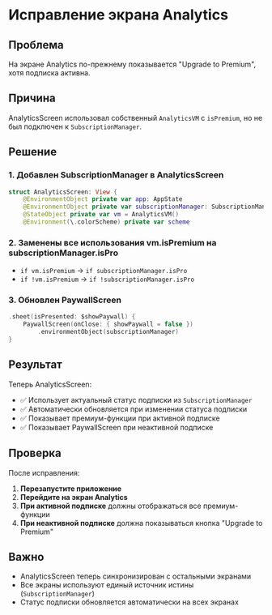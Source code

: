 # Исправление экрана Analytics

## Проблема
На экране Analytics по-прежнему показывается "Upgrade to Premium", хотя подписка активна.

## Причина
AnalyticsScreen использовал собственный `AnalyticsVM` с `isPremium`, но не был подключен к `SubscriptionManager`.

## Решение

### 1. Добавлен SubscriptionManager в AnalyticsScreen

```swift
struct AnalyticsScreen: View {
    @EnvironmentObject private var app: AppState
    @EnvironmentObject private var subscriptionManager: SubscriptionManager // Добавлено
    @StateObject private var vm = AnalyticsVM()
    @Environment(\.colorScheme) private var scheme
```

### 2. Заменены все использования vm.isPremium на subscriptionManager.isPro

- `if vm.isPremium` → `if subscriptionManager.isPro`
- `if !vm.isPremium` → `if !subscriptionManager.isPro`

### 3. Обновлен PaywallScreen

```swift
.sheet(isPresented: $showPaywall) {
    PaywallScreen(onClose: { showPaywall = false })
        .environmentObject(subscriptionManager)
}
```

## Результат

Теперь AnalyticsScreen:
- ✅ Использует актуальный статус подписки из `SubscriptionManager`
- ✅ Автоматически обновляется при изменении статуса подписки
- ✅ Показывает премиум-функции при активной подписке
- ✅ Показывает PaywallScreen при неактивной подписке

## Проверка

После исправления:
1. **Перезапустите приложение**
2. **Перейдите на экран Analytics**
3. **При активной подписке** должны отображаться все премиум-функции
4. **При неактивной подписке** должна показываться кнопка "Upgrade to Premium"

## Важно

- AnalyticsScreen теперь синхронизирован с остальными экранами
- Все экраны используют единый источник истины (`SubscriptionManager`)
- Статус подписки обновляется автоматически на всех экранах
